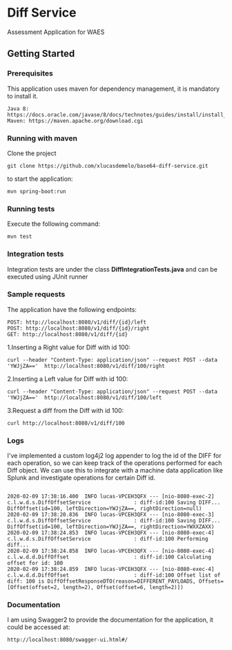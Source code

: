 # Diff Service

Assessment Application for WAES

## Getting Started

### Prerequisites

This application uses maven for dependency management, it is mandatory to install it.

```
Java 8: https://docs.oracle.com/javase/8/docs/technotes/guides/install/install_overview.html
Maven: https://maven.apache.org/download.cgi

```

### Running with maven

Clone the project

```
git clone https://github.com/xlucasdemelo/base64-diff-service.git
```

to start the application:

```
mvn spring-boot:run
```

### Running tests

Execute the following command:

```
mvn test
```

### Integration tests

Integration tests are under the class **DiffIntegrationTests.java** and can be executed using JUnit runner


### Sample requests

The application have the following endpoints:

```
POST: http://localhost:8080/v1/diff/{id}/left
POST: http://localhost:8080/v1/diff/{id}/right
GET: http://localhost:8080/v1/diff/{id}
```

1.Inserting a Right value for Diff with id 100:

```
curl --header "Content-Type: application/json" --request POST --data 'YWJjZA=='  http://localhost:8080/v1/diff/100/right
```

2.Inserting a Left value for Diff with id 100:

```
curl --header "Content-Type: application/json" --request POST --data 'YWJjZA=='  http://localhost:8080/v1/diff/100/left
```

3.Request a diff from the Diff with id 100:

```
curl http://localhost:8080/v1/diff/100
```


### Logs

I've implemented a custom log4j2 log appender to log the id of the DIFF for each operation, so we can keep track of the operations performed for each Diff object.
We can use this to integrate with a machine data application like Splunk and investigate operations for certain Diff id.


```

2020-02-09 17:38:16.400  INFO lucas-VPCEH3QFX --- [nio-8080-exec-2] c.l.w.d.s.DiffOffsetService              : diff-id:100 Saving DIFF... DiffOffset(id=100, leftDirection=YWJjZA==, rightDirection=null)
2020-02-09 17:38:20.836  INFO lucas-VPCEH3QFX --- [nio-8080-exec-3] c.l.w.d.s.DiffOffsetService              : diff-id:100 Saving DIFF... DiffOffset(id=100, leftDirection=YWJjZA==, rightDirection=YWXXZAXX)
2020-02-09 17:38:24.853  INFO lucas-VPCEH3QFX --- [nio-8080-exec-4] c.l.w.d.s.DiffOffsetService              : diff-id:100 Performing diff...
2020-02-09 17:38:24.858  INFO lucas-VPCEH3QFX --- [nio-8080-exec-4] c.l.w.d.d.DiffOffset                     : diff-id:100 Calculating offset for id: 100 
2020-02-09 17:38:24.859  INFO lucas-VPCEH3QFX --- [nio-8080-exec-4] c.l.w.d.d.DiffOffset                     : diff-id:100 Offset list of diff: 100 is DiffOffsetResponseDTO(reason=DIFFERENT_PAYLOADS, Offsets=[Offset(offset=2, length=2), Offset(offset=6, length=2)])

```

### Documentation

I am using Swagger2 to provide the documentation for the application, it could be accessed at: 

```
http://localhost:8080/swagger-ui.html#/
```
